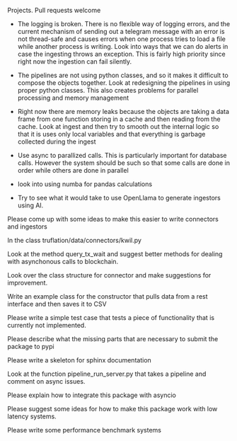 Projects.  Pull requests welcome

* The logging is broken.  There is no flexible way of logging errors,
  and the current mechanism of sending out a telegram message with an
  error is not thread-safe and causes errors when one process tries to
  load a file while another process is writing.  Look into ways that
  we can do alerts in case the ingesting throws an exception.  This is
  fairly high priority since right now the ingestion can fail silently.

* The pipelines are not using python classes, and so it makes it
  difficult to compose the objects together.  Look at redesigning the
  pipelines in using proper python classes.  This also creates
  problems for parallel processing and memory management

* Right now there are memory leaks because the objects are taking a
  data frame from one function storing in a cache and then reading
  from the cache.  Look at ingest and then try to smooth out the
  internal logic so that it is uses only local variables and that
  everything is garbage collected during the ingest

* Use async to parallized calls.  This is particularly important for
  database calls.  However the system should be such so that some
  calls are done in order while others are done in parallel

* look into using numba for pandas calculations

* Try to see what it would take to use OpenLlama to generate ingestors
  using AI.



Please come up with some ideas to make this easier to write connectors
and ingestors

In the class truflation/data/connectors/kwil.py

   Look at the method query_tx_wait and suggest better methods for
   dealing with asynchonous calls to blockchain.

Look over the class structure for connector and make suggestions for
improvement.

Write an example class for the constructor that pulls data from a rest
interface and then saves it to CSV

Please write a simple test case that tests a piece of functionality
that is currently not implemented.

Please describe what the missing parts that are necessary to submit
the package to pypi

Please write a skeleton for sphinx documentation

Look at the function pipeline_run_server.py that takes a pipeline and
comment on async issues.

Please explain how to integrate this package with asyncio

Please suggest some ideas for how to make this package work with low
latency systems.

Please write some performance benchmark systems
